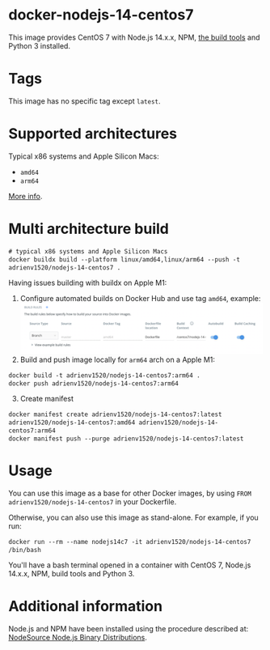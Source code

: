 # docker-nodejs-14-centos7
This image provides CentOS 7 with Node.js 14.x.x, NPM, [the build tools](https://access.redhat.com/documentation/en-us/red_hat_developer_toolset/7/html/user_guide/chap-red_hat_developer_toolset) and Python 3 installed.

# Tags
This image has no specific tag except `latest`.

# Supported architectures
Typical x86 systems and Apple Silicon Macs:

- `amd64`
- `arm64`

[More info](https://github.com/docker-library/official-images#architectures-other-than-amd64).

# Multi architecture build
```shell
# typical x86 systems and Apple Silicon Macs
docker buildx build --platform linux/amd64,linux/arm64 --push -t adrienv1520/nodejs-14-centos7 .
```

Having issues building with buildx on Apple M1:
1. Configure automated builds on Docker Hub and use tag `amd64`, example:
![Docker automated build example](../../docs/docker-automated-build.png "Docker automated build example")
2. Build and push image locally for `arm64` arch on a Apple M1:
```shell
docker build -t adrienv1520/nodejs-14-centos7:arm64 .
docker push adrienv1520/nodejs-14-centos7:arm64
```
3. Create manifest
```shell
docker manifest create adrienv1520/nodejs-14-centos7:latest adrienv1520/nodejs-14-centos7:amd64 adrienv1520/nodejs-14-centos7:arm64
docker manifest push --purge adrienv1520/nodejs-14-centos7:latest
```

# Usage
You can use this image as a base for other Docker images, by using `FROM adrienv1520/nodejs-14-centos7` in your Dockerfile.

Otherwise, you can also use this image as stand-alone. For example, if you run:
```shell
docker run --rm --name nodejs14c7 -it adrienv1520/nodejs-14-centos7 /bin/bash
```

You'll have a bash terminal opened in a container with CentOS 7, Node.js 14.x.x, NPM, build tools and Python 3.

# Additional information
Node.js and NPM have been installed using the procedure described at: [NodeSource Node.js Binary Distributions](https://github.com/nodesource/distributions#rpminstall).
